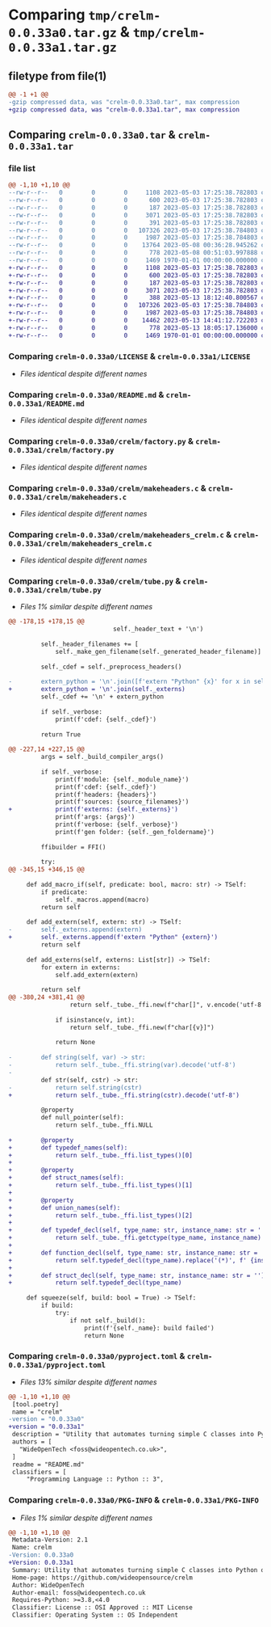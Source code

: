 # Comparing `tmp/crelm-0.0.33a0.tar.gz` & `tmp/crelm-0.0.33a1.tar.gz`

## filetype from file(1)

```diff
@@ -1 +1 @@
-gzip compressed data, was "crelm-0.0.33a0.tar", max compression
+gzip compressed data, was "crelm-0.0.33a1.tar", max compression
```

## Comparing `crelm-0.0.33a0.tar` & `crelm-0.0.33a1.tar`

### file list

```diff
@@ -1,10 +1,10 @@
--rw-r--r--   0        0        0     1108 2023-05-03 17:25:38.782803 crelm-0.0.33a0/LICENSE
--rw-r--r--   0        0        0      600 2023-05-03 17:25:38.782803 crelm-0.0.33a0/README.md
--rw-r--r--   0        0        0      187 2023-05-03 17:25:38.782803 crelm-0.0.33a0/crelm/__init__.py
--rw-r--r--   0        0        0     3071 2023-05-03 17:25:38.782803 crelm-0.0.33a0/crelm/factory.py
--rw-r--r--   0        0        0      391 2023-05-03 17:25:38.782803 crelm-0.0.33a0/crelm/libcrelm.py
--rw-r--r--   0        0        0   107326 2023-05-03 17:25:38.784803 crelm-0.0.33a0/crelm/makeheaders.c
--rw-r--r--   0        0        0     1987 2023-05-03 17:25:38.784803 crelm-0.0.33a0/crelm/makeheaders_crelm.c
--rw-r--r--   0        0        0    13764 2023-05-08 00:36:28.945262 crelm-0.0.33a0/crelm/tube.py
--rw-r--r--   0        0        0      778 2023-05-08 00:51:03.997888 crelm-0.0.33a0/pyproject.toml
--rw-r--r--   0        0        0     1469 1970-01-01 00:00:00.000000 crelm-0.0.33a0/PKG-INFO
+-rw-r--r--   0        0        0     1108 2023-05-03 17:25:38.782803 crelm-0.0.33a1/LICENSE
+-rw-r--r--   0        0        0      600 2023-05-03 17:25:38.782803 crelm-0.0.33a1/README.md
+-rw-r--r--   0        0        0      187 2023-05-03 17:25:38.782803 crelm-0.0.33a1/crelm/__init__.py
+-rw-r--r--   0        0        0     3071 2023-05-03 17:25:38.782803 crelm-0.0.33a1/crelm/factory.py
+-rw-r--r--   0        0        0      388 2023-05-13 18:12:40.800567 crelm-0.0.33a1/crelm/libcrelm.py
+-rw-r--r--   0        0        0   107326 2023-05-03 17:25:38.784803 crelm-0.0.33a1/crelm/makeheaders.c
+-rw-r--r--   0        0        0     1987 2023-05-03 17:25:38.784803 crelm-0.0.33a1/crelm/makeheaders_crelm.c
+-rw-r--r--   0        0        0    14462 2023-05-13 14:41:12.722203 crelm-0.0.33a1/crelm/tube.py
+-rw-r--r--   0        0        0      778 2023-05-13 18:05:17.136000 crelm-0.0.33a1/pyproject.toml
+-rw-r--r--   0        0        0     1469 1970-01-01 00:00:00.000000 crelm-0.0.33a1/PKG-INFO
```

### Comparing `crelm-0.0.33a0/LICENSE` & `crelm-0.0.33a1/LICENSE`

 * *Files identical despite different names*

### Comparing `crelm-0.0.33a0/README.md` & `crelm-0.0.33a1/README.md`

 * *Files identical despite different names*

### Comparing `crelm-0.0.33a0/crelm/factory.py` & `crelm-0.0.33a1/crelm/factory.py`

 * *Files identical despite different names*

### Comparing `crelm-0.0.33a0/crelm/makeheaders.c` & `crelm-0.0.33a1/crelm/makeheaders.c`

 * *Files identical despite different names*

### Comparing `crelm-0.0.33a0/crelm/makeheaders_crelm.c` & `crelm-0.0.33a1/crelm/makeheaders_crelm.c`

 * *Files identical despite different names*

### Comparing `crelm-0.0.33a0/crelm/tube.py` & `crelm-0.0.33a1/crelm/tube.py`

 * *Files 1% similar despite different names*

```diff
@@ -178,15 +178,15 @@
                             self._header_text + '\n')
 
         self._header_filenames += [
             self._make_gen_filename(self._generated_header_filename)]
 
         self._cdef = self._preprocess_headers()
 
-        extern_python = '\n'.join([f'extern "Python" {x}' for x in self._externs])
+        extern_python = '\n'.join(self._externs)
         self._cdef += '\n' + extern_python
 
         if self._verbose:
             print(f'cdef: {self._cdef}')
 
         return True
 
@@ -227,14 +227,15 @@
         args = self._build_compiler_args()
 
         if self._verbose:
             print(f'module: {self._module_name}')
             print(f'cdef: {self._cdef}')
             print(f'headers: {headers}')
             print(f'sources: {source_filenames}')
+            print(f'externs: {self._externs}')
             print(f'args: {args}')
             print(f'verbose: {self._verbose}')
             print(f'gen folder: {self._gen_foldername}')
 
         ffibuilder = FFI()
 
         try:
@@ -345,15 +346,15 @@
 
     def add_macro_if(self, predicate: bool, macro: str) -> TSelf:
         if predicate:
             self._macros.append(macro)
         return self
 
     def add_extern(self, extern: str) -> TSelf:
-        self._externs.append(extern)
+        self._externs.append(f'extern "Python" {extern}')
         return self
 
     def add_externs(self, externs: List[str]) -> TSelf:
         for extern in externs:
             self.add_extern(extern)
 
         return self
@@ -380,24 +381,41 @@
                 return self._tube._ffi.new(f"char[]", v.encode('utf-8'))
 
             if isinstance(v, int):
                 return self._tube._ffi.new(f"char[{v}]")
 
             return None
 
-        def string(self, var) -> str:
-            return self._tube._ffi.string(var).decode('utf-8')
-        
         def str(self, cstr) -> str:
-            return self.string(cstr)
+            return self._tube._ffi.string(cstr).decode('utf-8')
 
         @property
         def null_pointer(self):
             return self._tube._ffi.NULL
 
+        @property
+        def typedef_names(self):
+            return self._tube._ffi.list_types()[0]
+
+        @property
+        def struct_names(self):
+            return self._tube._ffi.list_types()[1]
+
+        @property
+        def union_names(self):
+            return self._tube._ffi.list_types()[2]
+
+        def typedef_decl(self, type_name: str, instance_name: str = ''):
+            return self._tube._ffi.getctype(type_name, instance_name)
+
+        def function_decl(self, type_name: str, instance_name: str = ''):
+            return self.typedef_decl(type_name).replace('(*)', f' {instance_name}')
+
+        def struct_decl(self, type_name: str, instance_name: str = ''):
+            return self.typedef_decl(type_name)
 
     def squeeze(self, build: bool = True) -> TSelf:
         if build:
             try:
                 if not self._build():
                     print(f'{self._name}: build failed')
                     return None
```

### Comparing `crelm-0.0.33a0/pyproject.toml` & `crelm-0.0.33a1/pyproject.toml`

 * *Files 13% similar despite different names*

```diff
@@ -1,10 +1,10 @@
 [tool.poetry]
 name = "crelm"
-version = "0.0.33a0"
+version = "0.0.33a1"
 description = "Utility that automates turning simple C classes into Python objects"
 authors = [
   "WideOpenTech <foss@wideopentech.co.uk>",
 ]
 readme = "README.md"
 classifiers = [
     "Programming Language :: Python :: 3",
```

### Comparing `crelm-0.0.33a0/PKG-INFO` & `crelm-0.0.33a1/PKG-INFO`

 * *Files 1% similar despite different names*

```diff
@@ -1,10 +1,10 @@
 Metadata-Version: 2.1
 Name: crelm
-Version: 0.0.33a0
+Version: 0.0.33a1
 Summary: Utility that automates turning simple C classes into Python objects
 Home-page: https://github.com/wideopensource/crelm
 Author: WideOpenTech
 Author-email: foss@wideopentech.co.uk
 Requires-Python: >=3.8,<4.0
 Classifier: License :: OSI Approved :: MIT License
 Classifier: Operating System :: OS Independent
```

